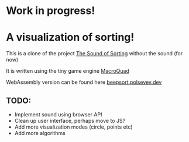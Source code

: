 # Work in progress!

# A visualization of sorting!

This is a clone of the project [The Sound of Sorting](https://panthema.net/2013/sound-of-sorting/) without the sound (for now)

It is written using the tiny game engine [MacroQuad](https://macroquad.rs/)

WebAssembly version can be found here [beepsort.polsevev.dev](https://beepsort.polsevev.dev)

## TODO:
- Implement sound using browser API
- Clean up user interface, perhaps move to JS?
- Add more visualization modes (circle, points etc)
- Add more algorithms
